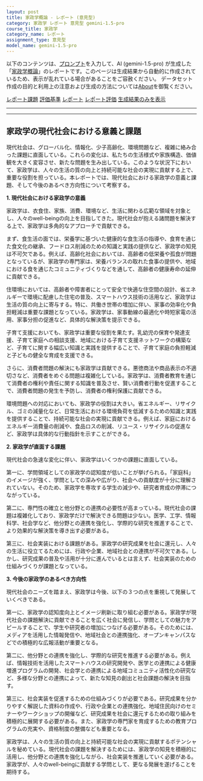 ```yaml
---
layout: post
title: 家政学概論 - レポート (意見型)
category: 家政学 レポート 意見型 gemini-1.5-pro
course_title: 家政学
category_name: レポート
assignment_type: 意見型
model_name: gemini-1.5-pro
---
```


以下のコンテンツは、[プロンプト](https://github.com/takedatoshiyuki/synthetic_assignments/tree/main/generated/家政学/gemini-1.5-pro/prompt_レポート-意見型.md)を入力して、AI (gemini-1.5-pro) が生成した「[家政学概論](/contents/家政学/)」のレポートです。このページは生成結果から自動的に作成されているため、表示が乱れている場合があることをご容赦ください。
データセット作成の目的と利用上の注意および生成の方法については[About](/About)を御覧ください。

[レポート課題](../レポート課題-意見型)
[評価基準](../評価基準-意見型)
[レポート](../レポート-意見型)
[レポート評価](../レポート評価-意見型)
[生成結果のみを表示](https://github.com/takedatoshiyuki/synthetic_assignments/tree/main/generated/家政学/gemini-1.5-pro/レポート-意見型.md)
  

***
***
  
## 家政学の現代社会における意義と課題

現代社会は、グローバル化、情報化、少子高齢化、環境問題など、複雑に絡み合った課題に直面している。これらの変化は、私たちの生活様式や家族構造、価値観を大きく変容させ、新たな問題を生み出している。このような状況下において、家政学は、人々の生活の質の向上と持続可能な社会の実現に貢献する上で、重要な役割を担っている。本レポートでは、現代社会における家政学の意義と課題、そして今後のあるべき方向性について考察する。

**1. 現代社会における家政学の意義**

家政学は、衣食住、家族、消費、環境など、生活に関わる広範な領域を対象とし、人々のwell-beingの向上を目指してきた。現代社会が抱える諸問題を解決する上で、家政学は多角的なアプローチで貢献できる。

まず、食生活の面では、栄養学に基づいた健康的な食生活の指導や、食育を通じた食文化の継承、フードロス削減のための知識と実践の提供など、家政学の知見は不可欠である。例えば、高齢化社会においては、高齢者の低栄養や孤食が問題となっているが、家政学の専門家は、栄養バランスの取れた食事の提供や、地域における食を通じたコミュニティづくりなどを通して、高齢者の健康寿命の延伸に貢献できる。

住環境においては、高齢者や障害者にとって安全で快適な住空間の設計、省エネルギーで環境に配慮した住宅の普及、スマートハウス技術の活用など、家政学は生活の質の向上に寄与する。特に、共働き世帯の増加に伴い、家事の効率化や負担軽減は重要な課題となっている。家政学は、家事動線の最適化や時短家電の活用、家事分担の促進など、具体的な解決策を提示できる。

子育て支援においても、家政学は重要な役割を果たす。乳幼児の保育や発達支援、子育て家庭への相談支援、地域における子育て支援ネットワークの構築など、子育てに関する幅広い知識と実践を提供することで、子育て家庭の負担軽減と子どもの健全な育成を支援できる。

さらに、消費者問題の解決にも家政学は貢献できる。悪徳商法や商品表示の不適切さなど、消費者をめぐる問題は複雑化している。家政学は、消費者教育を通じて消費者の権利や責任に関する知識を普及させ、賢い消費者行動を促進することで、消費者問題の発生を予防し、消費者の権利保護に貢献できる。

環境問題への対応においても、家政学の役割は大きい。省エネルギー、リサイクル、ゴミの減量化など、日常生活における環境負荷を低減するための知識と実践を提供することで、持続可能な社会の実現に貢献できる。例えば、家庭におけるエネルギー消費量の削減や、食品ロスの削減、リユース・リサイクルの促進など、家政学は具体的な行動指針を示すことができる。


**2. 家政学が直面する課題**

現代社会の急速な変化に伴い、家政学はいくつかの課題に直面している。

第一に、学問領域としての家政学の認知度が低いことが挙げられる。「家庭科」のイメージが強く、学問としての深みや広がり、社会への貢献度が十分に理解されていない。そのため、家政学を専攻する学生の減少や、研究者育成の停滞につながっている。

第二に、専門性の確立と他分野との連携の必要性が高まっている。現代社会の課題は複雑化しており、家政学だけで解決できる問題は少ない。医学、工学、情報科学、社会学など、他分野との連携を強化し、学際的な研究を推進することで、より効果的な解決策を導き出す必要がある。

第三に、社会実装における課題がある。家政学の研究成果を社会に還元し、人々の生活に役立てるためには、行政や企業、地域社会との連携が不可欠である。しかし、研究成果の普及や活用が十分に進んでいるとは言えず、社会実装のための仕組みづくりが課題となっている。


**3. 今後の家政学のあるべき方向性**

現代社会のニーズを踏まえ、家政学は今後、以下の３つの点を重視して発展していくべきである。

第一に、家政学の認知度向上とイメージ刷新に取り組む必要がある。家政学が現代社会の課題解決に貢献できることを広く社会に発信し、学問としての魅力をアピールすることで、学生や研究者の増加につなげる必要がある。そのためには、メディアを活用した情報発信や、地域社会との連携強化、オープンキャンパスなどでの積極的な広報活動が重要となる。

第二に、他分野との連携を強化し、学際的な研究を推進する必要がある。例えば、情報技術を活用したスマートハウスの研究開発や、医学との連携による健康増進プログラムの開発、社会学との連携による地域コミュニティ活性化の研究など、多様な分野との連携によって、新たな知見の創出と社会課題の解決を目指す。

第三に、社会実装を促進するための仕組みづくりが必要である。研究成果を分かりやすく解説した資料の作成や、行政や企業との連携強化、地域住民向けのセミナーやワークショップの開催など、研究成果を社会に還元するための取り組みを積極的に展開する必要がある。また、家政学の専門家を育成するための教育プログラムの充実や、資格制度の整備なども重要となる。

家政学は、人々の生活の質の向上と持続可能な社会の実現に貢献するポテンシャルを秘めている。現代社会の課題を解決するためには、家政学の知見を積極的に活用し、他分野との連携を強化しながら、社会実装を推進していく必要がある。家政学が、人々のwell-beingに貢献する学問として、更なる発展を遂げることを期待する。
